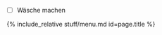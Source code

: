  - [ ] Wäsche machen
<!--more-->
{%  include_relative stuff/menu.md id=page.title %}

<!--stackedit_data:
eyJoaXN0b3J5IjpbLTE0MzE4MDIxMl19
-->